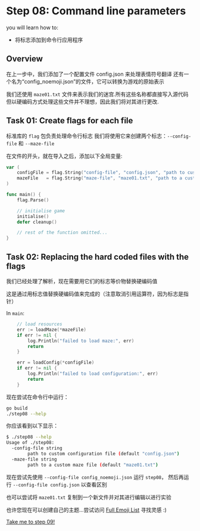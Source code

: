 # Step 08: Command line parameters

 you will learn how to:

- 将标志添加到命令行应用程序

## Overview

在上一步中，我们添加了一个配置文件 config.json 来处理表情符号翻译
还有一个名为“config_noemoji.json”的文件，它可以转换为游戏的原始表示

我们还使用 `maze01.txt` 文件来表示我们的迷宫.所有这些名称都直接写入源代码
但以硬编码方式处理这些文件并不理想，因此我们将对其进行更改.

## Task 01: Create flags for each file

标准库的 `flag` 包负责处理命令行标志
 我们将使用它来创建两个标志：`--config-file` 和 `--maze-file`

在文件的开头，就在导入之后，添加以下全局变量:

```go
var (
    configFile = flag.String("config-file", "config.json", "path to custom configuration file")
    mazeFile   = flag.String("maze-file", "maze01.txt", "path to a custom maze file")
)
```

```go
func main() {
    flag.Parse()

    // initialise game
    initialise()
    defer cleanup()

    // rest of the function omitted...
}
```

## Task 02: Replacing the hard coded files with the flags

我们已经处理了解析，现在需要用它们的标志等价物替换硬编码值

这是通过用标志值替换硬编码值来完成的（注意取消引用运算符，因为标志是指针）

In `main`:

```go
    // load resources
    err := loadMaze(*mazeFile)
    if err != nil {
        log.Println("failed to load maze:", err)
        return
    }

    err = loadConfig(*configFile)
    if err != nil {
        log.Println("failed to load configuration:", err)
        return
    }
```

现在尝试在命令行中运行：

```sh
go build
./step08 --help
```

你应该看到以下显示：

```sh
$ ./step08 --help
Usage of ./step08:
  -config-file string
        path to custom configuration file (default "config.json")
  -maze-file string
        path to a custom maze file (default "maze01.txt")
```

现在尝试先使用 `--config-file config_noemoji.json` 运行 `step08`，
然后再运行 `--config-file config.json` 以查看区别

也可以尝试将 `maze01.txt` 复制到一个新文件并对其进行编辑以进行实验

也许您现在可以创建自己的主题...尝试访问 [Full Emoji List](https://unicode.org/emoji/charts/full-emoji-list.html) 寻找灵感 :)

[Take me to step 09!](../step09/README.md)
